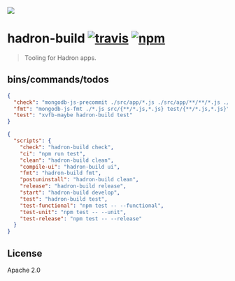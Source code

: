 ![](https://cldup.com/CtkkzVUJC6-2000x2000.png)

# hadron-build [![travis][travis_img]][travis_url] [![npm][npm_img]][npm_url]

> Tooling for Hadron apps.

## bins/commands/todos

```json
{
  "check": "mongodb-js-precommit ./src/app/*.js ./src/app/**/**/*.js ./src/{app/**/*.js,main/**/*.js} ./test/*.js",
  "fmt": "mongodb-js-fmt ./*.js src/{**/*.js,*.js} test/{**/*.js,*.js}",
  "test": "xvfb-maybe hadron-build test"
}
```


```json
{
  "scripts": {
    "check": "hadron-build check",
    "ci": "npm run test",
    "clean": "hadron-build clean",
    "compile-ui": "hadron-build ui",
    "fmt": "hadron-build fmt",
    "postuninstall": "hadron-build clean",
    "release": "hadron-build release",
    "start": "hadron-build develop",
    "test": "hadron-build test",
    "test-functional": "npm test -- --functional",
    "test-unit": "npm test -- --unit",
    "test-release": "npm test -- --release"
  }
}
```

## License

Apache 2.0

[travis_img]: https://img.shields.io/travis/mongodb-js/hadron-build.svg
[travis_url]: https://travis-ci.org/mongodb-js/hadron-build
[npm_img]: https://img.shields.io/npm/v/hadron-build.svg
[npm_url]: https://npmjs.org/package/hadron-build
[npm-scripts]: https://docs.npmjs.com/misc/scripts
[spectron]: https://github.com/kevinsawicki/spectron
[electron-mocha]: https://github.com/jprichardson/electron-mocha
